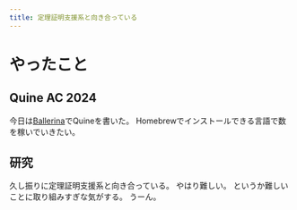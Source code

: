 ```yaml
---
title: 定理証明支援系と向き合っている
---
```


# やったこと

## Quine AC 2024

今日は[Ballerina](https://ballerina.io)でQuineを書いた。
Homebrewでインストールできる言語で数を稼いでいきたい。

## 研究

久し振りに定理証明支援系と向き合っている。
やはり難しい。
というか難しいことに取り組みすぎな気がする。
うーん。
